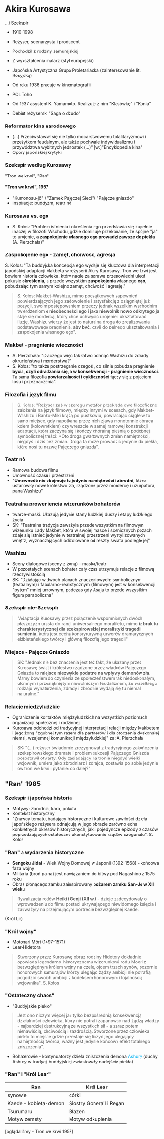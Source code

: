 
# Akira Kurosawa
...i Szekspir


- 1910-1998
- Reżyser, scenarzysta i producent
- Pochodził z rodziny samurajskiej
- Z wykształcenia malarz (styl europejski)
- Japońska Artystyczna Grupa Proletariacka (zainteresowanie lit. Rosyjską)


- Od roku 1936 pracuje w kinematografii
- PCL Toho
- Od 1937 asystent K. Yamamoto. Realizuje z nim "Klasówkę" i "Konia"
- Debiut reżyserski "Saga o dżudo"


### Reformator kina narodowego

- (...) Przeciwstawiał się nie tylko mocarstwowemu totalitaryzmowi i przeżytkom feudalnym, ale także pochwale indywidualizmu i przywództwa wybitnych jednostek (...)" [w:]"Encyklopedia kina"
- Opory japońskiej krytyki


### Szekspir według Kurosawy
"Tron we krwi", "Ran"


#### "Tron we krwi", 1957

- "Kumonosu-jō" / "Zamek Pajęczej Sieci"/ "Pajęcze gniazdo"
- Inspiracje: buddyzm, teatr nō


### Kurosawa vs. ego

- S. Kołos: "Problem istnienia i określenia ego przedstawia się zupełnie inaczej w filozofii Wschodu, gdzie dominuje przekonanie, że spójne "ja" to urojenie, **a zaspokojenie własnego ego prowadzi zawsze do piekła** (A. Pierzchała)"


### Zaspokojenie ego - zamęt, chciwość, agresja


S. Kołos: "Ta buddyjska koncepcja ego wydaje się kluczowa dla interpretacji japońskiej adaptacji Makbeta w reżyserii Akiry Kurosawy. Tron we krwi jest bowiem historią człowieka, który nagle za sprawą przepowiedni uległ pokusie **określenia**, a przede wszystkim **zaspokojenia** własnego **ego**, pobudzając tym samym kolejno zamęt, chciwość i agresję."



> S. Kołos: Makbet-Washizu, mimo początkowych zapewnień potwierdzających jego zadowolenie i satysfakcję z osiągniętej już pozycji, swoim postępowaniem przeczy jednak wszelkim wschodnim twierdzeniom **o nieobecności ego i jako niewolnik nowo odkrytego ja** staje się mordercą, który chce uchwycić urojenie i ukształtować iluzję. Washizu wierzy że jest to naturalna droga do zrealizowania podstawowego pragnienia, **aby być**, czyli do pełnego ukształtowania i zaspokojenia własnego ego".


### Makbet - pragnienie wieczności

- A. Pierzchała: "Dlaczego więc tak łatwo pchnąć Washizu do zdrady okrucieństwa i morderstwa?"
- S. Kołos: "to także postrzeganie czegoś , co silnie pobudza pragnienie **bycia, czyli odradzania się, a w konsekwencji - pragnienie wieczności**. Ta sama filozofia **powtarzalności i cykliczności** łączy się z pojęciem losu i przeznaczenia".



### Filozofia i język filmu

> S. Kołos: "Reżyser zaś w szeregu metafor przekłada owe filozoficzne założenia na język filmowy, między innymi w scenach, gdy Makbet-Washizu i Banko-Miki krążą po pustkowiu, powracając ciągle w to samo miejsce, gdy napotkana przez nich zjawa monotonnie obraca kołem (kołowrotkiem) czy wreszcie w samej ramowej konstrukcji adaptacji, która zaczyna się i kończy chóralną pieśnią o podobnej symbolicznej treści: *Oto droga gwałtownych zmian namiętności, niegdyś i dziś bez zmian. Droga ta może prowadzić jedynie do piekła, które nosi tu nazwę Pajęczego gniazda".


### Teatr nō

- Ramowa budowa filmu
- Umowność czasu i przestrzeni
- "**Umowność nie obejmuje tu jedynie namiętności i zbrodni**, które ustanowiły nowe królestwo zła, rządzone przez mordercę i uzurpatora, pana Washizu"


### Teatralna proweniencja wizerunków bohaterów

- twarze-maski. Ukazują jedynie stany ludzkiej duszy i etapy ludzkiego życia
- SK: "Teatralna tradycja zaważyła przede wszystkim na filmowym wizerunku Lady Makbet, która w swojej masce i scenicznych pozach zdaje się istnieć jedynie w teatralnej przestrzeni wystylizowanych wnętrz, wyznaczających odizolowane od reszty świata podległe jej"


### Washizu

- Sceny dialogowe (sceny z żoną) - maska/teatr
- W pozostałych scenach bohater cały czas utrzymuje relacje z filmową rzeczywistością
- SK: "Działając w dwóch planach znaczeniowych: symbolicznym (teatralnym) i fabularno-realistycznym (filmowym) jest w konsekwencji "bytem" mniej umownym, podczas gdy Asaja to przede wszystkim figura paraboliczna"


### Szekspir nie-Szekspir

>"Adaptacja Kurosawy przez połączenie wspomnianych dwóch płaszczyzn urasta do rangi uniwersalnego moralitetu, mimo **iż brak tu charakterystycznej dla szekspirowskiej moralistyki tragedii sumienia**, która jest cechą konstytutywną utworów dramatycznych elżbietańskiego twórcy i główną filozofią jego tragedii"


### Miejsce - Pajęcze Gniazdo

> SK: "Jednak nie bez znaczenia jest też fakt, że ukazany przez Kurosawę świat i królestwo rządzone przez władców Pajęczego Gniazda to **miejsce niezwykle podatne na wpływy demonów zła**. Mamy bowiem do czynienia ze społeczeństwem tak niedoskonałym, ułomnym i przesiąkniętym niewolniczym feudalizmem, że wszelkiego rodzaju wynaturzenia, zdrady i zbrodnie wydają się tu niemal naturalne."


### Relacje międzyludzkie

- Ograniczenie kontaktów międzyludzkich na wszystkich poziomach organizacji społecznej i rodzinnej
- Kurosawa odchodzi od tradycyjnej interpretacji relacji między Makbetem i jego żoną "zgubnej tym razem dla partnerów i dla otoczenia doskonałej niemal, wzajemnej komunikacji międzyludzkiej" za: A. Pierzchała


> SK: "(...) reżyser świadomie zrezygnował z tradycyjnego zakończenia szekspirowskiego dramatu i problem sukcesji Pajęczego Gniazda pozostawił otwarty. Gdy zasiadający na tronie niegdyś wielki wojownik, umiera jako zbrodniarz i zdrajca, zostawia po sobie jedynie ów tron we krwi i pytanie: co dalej?"


## "Ran" 1985


### Szekspir i japońska historia

- Motywy: zbrodnia, kara, pokuta
- Kontekst historyczny
- "Znawcy tematu, badający historyczne i kulturowe zawiłości dzieła japońskiego reżysera odnajdują w jego obrazie zarówno echa konkretnych okresów historycznych, jak i pojedyncze epizody z czasów poprzedzających ostateczne ukonstytuowanie rządów szogunatu". S. Kołos

### "Ran" a wydarzenia historyczne


- **Sengoku Jidai** - Wiek Wojny Domowej w Japonii (1392-1568) - końcowa faza wojny
- Militaria (broń palna) jest nawiązaniem do bitwy pod Nagashino z 1575 roku
- Obraz płonącego zamku zainspirowany **pożarem zamku San-Jo w XII wieku**


>Rywalizacja rodów **Heiki i Genji (XII w.)** - dzieje zadecydowały o wprowadzeniu do filmu postaci ukrywającego niewidomego księcia i zauważyły na przejmującym portrecie bezwzględnej Kaede.

(Król Lir)


### "Król wojny"

- Motonari Mōri (1497-1571)
- Lear-Hidetora


> Stworzony przez Kurosawę obraz rodziny Hidetory dokładnie opowiada legendarno-historycznemu wizerunkowi rodu Moori z bezwzględnym królem wojny na czele, ojcem trzech synów, pozornie honorowych samurajów którzy ulegając żądzy ambicji nie potrafią pogodzić swoich ambicji z kodeksem honorowym i lojalnością wojownika". S. Kołos



### "Ostateczny chaos"

- "Buddyjskie piekło"

> Jest ono niczym więcej jak tylko bezpośrednią konsekwencją działalności człowieka, który nie potrafi zapanować nad żądzą władzy - najbardziej destrukcyjną ze wszystkich sił - a zaraz potem nienawiścią, chciwością i zazdrością. Stworzone przez człowieka piekło to miejsce gdzie przestaje się liczyć  jego ulegający namiętnością twórca, ważny jest jedynie końcowy efekt totalnego zniszczenia".


- Bohaterowie - kontynuatorzy dzieła zniszczenia demona <font color="#00b0f0">Ashury</font> (duchy Ashury w tradycji buddyjskiej zwiastowały nadejście piekła)


### "Ran" i "Król Lear"

| Ran                   | Król Lear                |
| --------------------- | ------------------------ |
| synowie               | córki                    |
| Kaede - kobieta-demon | Siostry Gonerail i Regan |
| Tsurumaru             | Błazen                   |
| Motyw zemsty          | Motyw odkupienia         |


[oglądaliśmy - Tron we krwi 1957]

